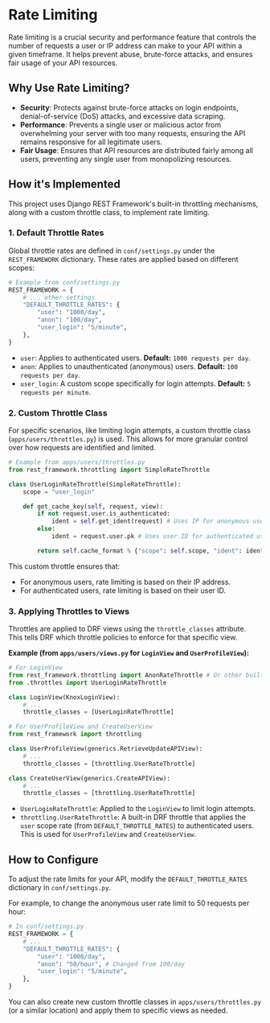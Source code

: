 # Rate Limiting

Rate limiting is a crucial security and performance feature that controls the number of requests a user or IP address can make to your API within a given timeframe. It helps prevent abuse, brute-force attacks, and ensures fair usage of your API resources.

## Why Use Rate Limiting?

*   **Security**: Protects against brute-force attacks on login endpoints, denial-of-service (DoS) attacks, and excessive data scraping.
*   **Performance**: Prevents a single user or malicious actor from overwhelming your server with too many requests, ensuring the API remains responsive for all legitimate users.
*   **Fair Usage**: Ensures that API resources are distributed fairly among all users, preventing any single user from monopolizing resources.

## How it's Implemented

This project uses Django REST Framework's built-in throttling mechanisms, along with a custom throttle class, to implement rate limiting.

### 1. Default Throttle Rates

Global throttle rates are defined in `conf/settings.py` under the `REST_FRAMEWORK` dictionary. These rates are applied based on different scopes:

```python
# Example from conf/settings.py
REST_FRAMEWORK = {
    # ... other settings
    "DEFAULT_THROTTLE_RATES": {
        "user": "1000/day",
        "anon": "100/day",
        "user_login": "5/minute",
    },
}
```

*   `user`: Applies to authenticated users. **Default:** `1000 requests per day`.
*   `anon`: Applies to unauthenticated (anonymous) users. **Default:** `100 requests per day`.
*   `user_login`: A custom scope specifically for login attempts. **Default:** `5 requests per minute`.

### 2. Custom Throttle Class

For specific scenarios, like limiting login attempts, a custom throttle class (`apps/users/throttles.py`) is used. This allows for more granular control over how requests are identified and limited.

```python
# Example from apps/users/throttles.py
from rest_framework.throttling import SimpleRateThrottle

class UserLoginRateThrottle(SimpleRateThrottle):
    scope = "user_login"

    def get_cache_key(self, request, view):
        if not request.user.is_authenticated:
            ident = self.get_ident(request) # Uses IP for anonymous users
        else:
            ident = request.user.pk # Uses user ID for authenticated users

        return self.cache_format % {"scope": self.scope, "ident": ident}
```

This custom throttle ensures that:

*   For anonymous users, rate limiting is based on their IP address.
*   For authenticated users, rate limiting is based on their user ID.

### 3. Applying Throttles to Views

Throttles are applied to DRF views using the `throttle_classes` attribute. This tells DRF which throttle policies to enforce for that specific view.

**Example (from `apps/users/views.py` for `LoginView` and `UserProfileView`):**

```python
# For LoginView
from rest_framework.throttling import AnonRateThrottle # Or other built-in throttles
from .throttles import UserLoginRateThrottle

class LoginView(KnoxLoginView):
    # ...
    throttle_classes = [UserLoginRateThrottle]

# For UserProfileView and CreateUserView
from rest_framework import throttling

class UserProfileView(generics.RetrieveUpdateAPIView):
    # ...
    throttle_classes = [throttling.UserRateThrottle]

class CreateUserView(generics.CreateAPIView):
    # ...
    throttle_classes = [throttling.UserRateThrottle]
```

*   `UserLoginRateThrottle`: Applied to the `LoginView` to limit login attempts.
*   `throttling.UserRateThrottle`: A built-in DRF throttle that applies the `user` scope rate (from `DEFAULT_THROTTLE_RATES`) to authenticated users. This is used for `UserProfileView` and `CreateUserView`.

## How to Configure

To adjust the rate limits for your API, modify the `DEFAULT_THROTTLE_RATES` dictionary in `conf/settings.py`.

For example, to change the anonymous user rate limit to 50 requests per hour:

```python
# In conf/settings.py
REST_FRAMEWORK = {
    # ...
    "DEFAULT_THROTTLE_RATES": {
        "user": "1000/day",
        "anon": "50/hour", # Changed from 100/day
        "user_login": "5/minute",
    },
}
```

You can also create new custom throttle classes in `apps/users/throttles.py` (or a similar location) and apply them to specific views as needed.
